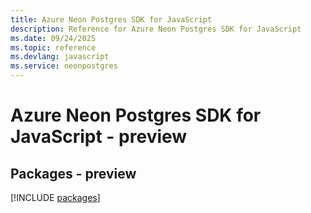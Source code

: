 ```yaml
---
title: Azure Neon Postgres SDK for JavaScript
description: Reference for Azure Neon Postgres SDK for JavaScript
ms.date: 09/24/2025
ms.topic: reference
ms.devlang: javascript
ms.service: neonpostgres
---
```

# Azure Neon Postgres SDK for JavaScript - preview
## Packages - preview
[!INCLUDE [packages](neon-postgres-index.md)]